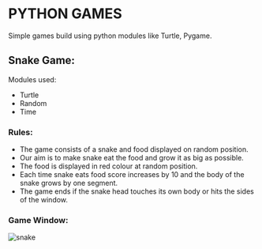 # PYTHON GAMES

Simple games build using python modules like Turtle, Pygame.

## Snake Game:

 Modules used:
 * Turtle
 * Random 
 * Time


 ### Rules:

 * The game consists of a snake and food displayed on random position.
 * Our aim is to make snake eat the food and grow it as big as possible.
 * The food is displayed in red colour at random position.
 * Each time snake eats food score increases by 10 and the body of the snake grows by one segment.
 * The game ends if the snake head touches its own body or hits the sides of the window.

 ### Game Window:


 ![snake](/uploads/9fea95378440c3fa0236b7055c3369cd/snake.png)

